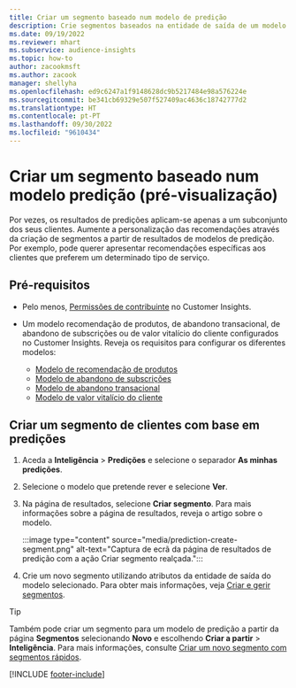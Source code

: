 ```yaml
---
title: Criar um segmento baseado num modelo de predição
description: Crie segmentos baseados na entidade de saída de um modelo de predição.
ms.date: 09/19/2022
ms.reviewer: mhart
ms.subservice: audience-insights
ms.topic: how-to
author: zacookmsft
ms.author: zacook
manager: shellyha
ms.openlocfilehash: ed9c6247a1f9148628dc9b5217484e98a576224e
ms.sourcegitcommit: be341cb69329e507f527409ac4636c18742777d2
ms.translationtype: HT
ms.contentlocale: pt-PT
ms.lasthandoff: 09/30/2022
ms.locfileid: "9610434"
---
```

# <a name="create-a-segment-based-on-a-prediction-model-preview"></a>Criar um segmento baseado num modelo predição (pré-visualização)

Por vezes, os resultados de predições aplicam-se apenas a um subconjunto dos seus clientes. Aumente a personalização das recomendações através da criação de segmentos a partir de resultados de modelos de predição. Por exemplo, pode querer apresentar recomendações específicas aos clientes que preferem um determinado tipo de serviço.

## <a name="prerequisites"></a>Pré-requisitos

- Pelo menos, [Permissões de contribuinte](permissions.md) no Customer Insights.

- Um modelo recomendação de produtos, de abandono transacional, de abandono de subscrições ou de valor vitalício do cliente configurados no Customer Insights. Reveja os requisitos para configurar os diferentes modelos:

  - [Modelo de recomendação de produtos](predict-product-recommendation.md)
  - [Modelo de abandono de subscrições](predict-subscription-churn.md)
  - [Modelo de abandono transacional](predict-transactional-churn.md)
  - [Modelo de valor vitalício do cliente](predict-customer-lifetime-value.md)

## <a name="create-a-customer-segment-based-on-predictions"></a>Criar um segmento de clientes com base em predições

1. Aceda a **Inteligência** > **Predições** e selecione o separador **As minhas predições**.

1. Selecione o modelo que pretende rever e selecione **Ver**.

1. Na página de resultados, selecione **Criar segmento**. Para mais informações sobre a página de resultados, reveja o artigo sobre o modelo.

   :::image type="content" source="media/prediction-create-segment.png" alt-text="Captura de ecrã da página de resultados de predição com a ação Criar segmento realçada.":::

1. Crie um novo segmento utilizando atributos da entidade de saída do modelo selecionado. Para obter mais informações, veja [Criar e gerir segmentos](segments.md).

> [!TIP]
> Também pode criar um segmento para um modelo de predição a partir da página **Segmentos** selecionando **Novo** e escolhendo **Criar a partir** > **Inteligência**. Para mais informações, consulte [Criar um novo segmento com segmentos rápidos](segment-quick.md).

[!INCLUDE [footer-include](includes/footer-banner.md)]
